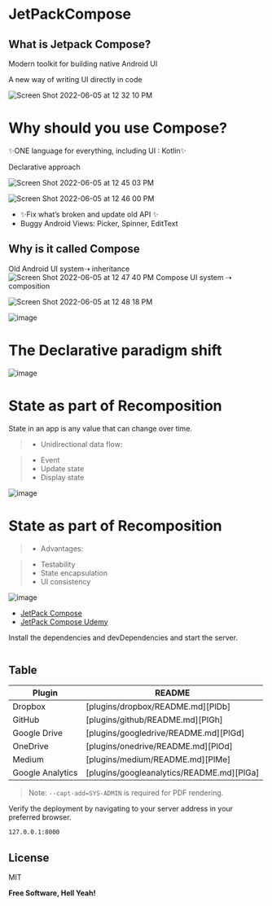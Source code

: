 # JetPackCompose
## What is Jetpack Compose? ##

Modern toolkit for building native Android UI

A new way of writing UI directly in code




![Screen Shot 2022-06-05 at 12 32 10 PM](https://user-images.githubusercontent.com/30737946/172062922-2423b7d0-e0fd-4aea-b7b6-eb5ba2246cd2.png)


# Why should you use Compose? 

✨ONE language for everything, including UI : Kotlin✨

Declarative approach

![Screen Shot 2022-06-05 at 12 45 03 PM](https://user-images.githubusercontent.com/30737946/172063431-44f6883c-2aaf-45d2-a3ac-29ff2c5072ab.png)

![Screen Shot 2022-06-05 at 12 46 00 PM](https://user-images.githubusercontent.com/30737946/172063468-96f3e753-1046-4c55-8975-b4dfb5b15994.png)

- ✨Fix what’s broken and update old API ✨
-  Buggy Android Views: Picker, Spinner, EditText

## Why is it called Compose
Old Android UI system⇢  inheritance
![Screen Shot 2022-06-05 at 12 47 40 PM](https://user-images.githubusercontent.com/30737946/172063538-769b62ca-f0df-43f5-bab3-ea63f9ce1283.png)
Compose UI system ⇢  composition

![Screen Shot 2022-06-05 at 12 48 18 PM](https://user-images.githubusercontent.com/30737946/172063561-56197ece-9bc9-4279-b4ab-b8e665f6054a.png)

![image](https://user-images.githubusercontent.com/30737946/172078275-1aad76ce-2119-4b1e-84bf-dc45d3a2f096.png)

# The Declarative paradigm shift

![image](https://user-images.githubusercontent.com/30737946/172079471-651849d0-a621-44d3-abe5-db8f72204057.png)

# State as part of Recomposition
State in an app is any value that can change over time.

> - Unidirectional data flow:


> - Event
> - Update state
> - Display state

![image](https://user-images.githubusercontent.com/30737946/172164107-0f0144ff-4235-4d95-9ff9-9653de99cfb9.png)

# State as part of Recomposition
> - Advantages:

> - Testability
> - State encapsulation
> - UI consistency

![image](https://user-images.githubusercontent.com/30737946/172193494-448d8657-061b-4e9c-9698-a6eba98ddb88.png)


- [JetPack Compose](https://developer.android.com/jetpack/compose)
- [JetPack Compose Udemy](https://www.udemy.com/course/jetpack-compose-masterclass)

Install the dependencies and devDependencies and start the server.

``` code
```

## Table

| Plugin | README |
| ------ | ------ |
| Dropbox | [plugins/dropbox/README.md][PlDb] |
| GitHub | [plugins/github/README.md][PlGh] |
| Google Drive | [plugins/googledrive/README.md][PlGd] |
| OneDrive | [plugins/onedrive/README.md][PlOd] |
| Medium | [plugins/medium/README.md][PlMe] |
| Google Analytics | [plugins/googleanalytics/README.md][PlGa] |

> Note: `--capt-add=SYS-ADMIN` is required for PDF rendering.

Verify the deployment by navigating to your server address in
your preferred browser.

```sh
127.0.0.1:8000
```

## License

MIT

**Free Software, Hell Yeah!**
